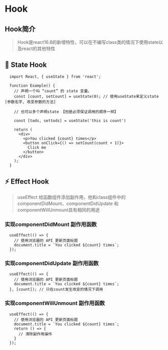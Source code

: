 # Hook 

## Hook简介

> Hook是react16.8的新增特性，可以在不编写class类的情况下使用state以及react的其他特性

## 📌 State Hook

  ```
    import React, { useState } from 'react';

    function Example() {
      // 声明一个叫 “count” 的 state 变量。
      const [count, setCount] = useState(0); // 使用useState来定义state [参数名字, 改变参数的方法]

      // 也可以多个声明state 【但是必须保证调用的顺序一样】

      const [tods, settods] = useState('this is count')

      return (
        <div>
          <p>You clicked {count} times</p>
          <button onClick={() => setCount(count + 1)}>
            Click me
          </button>
        </div>
      );
    }

  ```

## ⚡️ Effect Hook

> useEffect 给函数组件添加副作用，他和class组件中的componentDidMount、componentDidUpdate 和 componentWillUnmount具有相同的用途

### 实现componentDidMount 副作用函数

  ```
    useEffect(() => {
      // 使用浏览器的 API 更新页面标题
      document.title = `You clicked ${count} times`;
    });

  ```

### 实现componentDidUpdate 副作用函数

  ```
    useEffect(() => {
      // 使用浏览器的 API 更新页面标题
      document.title = `You clicked ${count} times`;
    }, [count]); // 只在count发生改变的情况下调用

  ```

### 实现componentWillUnmount 副作用函数

  ```
    useEffect(() => {
      // 使用浏览器的 API 更新页面标题
      document.title = `You clicked ${count} times`;
      return () => {
        // 清除副作用操作
      }
    });
  
  ```
